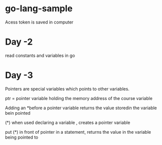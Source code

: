 # go-lang-sample
Acess token  is saved in computer

# Day -2 
read constants and variables in go

# Day -3 
Pointers are special variables which points to other variables.

 ptr = pointer variable holding the memory address of the course variable

Adding an *before a pointer variable returns the value storedin the variable bein pointed 

(*) when used declaring a variable , creates a pointer variable

put (*) in front of pointer in a statement, returns the value in the variable being pointed to
